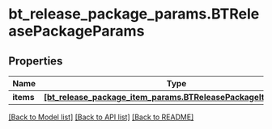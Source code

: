 # bt_release_package_params.BTReleasePackageParams

## Properties
Name | Type | Description | Notes
------------ | ------------- | ------------- | -------------
**items** | [**[bt_release_package_item_params.BTReleasePackageItemParams]**](BTReleasePackageItemParams.md) |  | [optional] 

[[Back to Model list]](../README.md#documentation-for-models) [[Back to API list]](../README.md#documentation-for-api-endpoints) [[Back to README]](../README.md)



